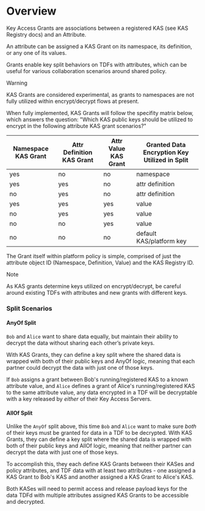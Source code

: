 # Overview

Key Access Grants are associations between a registered KAS (see KAS Registry docs) and an Attribute.

An attribute can be assigned a KAS Grant on its namespace, its definition, or any one of its values.

Grants enable key split behaviors on TDFs with attributes, which can be useful for various collaboration scenarios around shared policy.

> [!WARNING]
> KAS Grants are considered experimental, as grants to namespaces are not fully utilized within encrypt/decrypt flows at present.

When fully implemented, KAS Grants will follow the specifity matrix below, which answers the question: "Which KAS public keys
should be utilized to encrypt in the following attribute KAS grant scenarios?"

| Namespace KAS Grant | Attr Definition KAS Grant | Attr Value KAS Grant | Granted Data Encryption Key Utilized in Split |
| ------------------- | ------------------------- | -------------------- | --------------------------------------------- |
| yes                 | no                        | no                   | namespace                                     |
| yes                 | yes                       | no                   | attr definition                               |
| no                  | yes                       | no                   | attr definition                               |
| yes                 | yes                       | yes                  | value                                         |
| no                  | yes                       | yes                  | value                                         |
| no                  | no                        | yes                  | value                                         |
| no                  | no                        | no                   | default KAS/platform key                      |

The Grant itself within platform policy is simple, comprised of just the attribute object ID (Namespace, Definition, Value) and the KAS Registry ID.

> [!NOTE]
> As KAS grants determine keys utilized on encrypt/decrypt, be careful around existing TDFs with attributes and new grants with different keys.

### Split Scenarios

#### AnyOf Split

`Bob` and `Alice` want to share data equally, but maintain their ability to decrypt the data without sharing each other’s private keys.

With KAS Grants, they can define a key split where the shared data is wrapped with both of their public keys and AnyOf logic, meaning that each partner could decrypt the data with just one of those keys.

If `Bob` assigns a grant between Bob's running/registered KAS to a known attribute value, and `Alice` defines a grant of Alice's running/registered KAS to the same attribute value,
any data encrypted in a TDF will be decryptable with a key released by _either_ of their Key Access Servers.

#### AllOf Split

Unlike the `AnyOf` split above, this time `Bob` and `Alice` want to make sure _both_ of their keys must be granted for data in a TDF
to be decrypted. With KAS Grants, they can define a key split where the shared data is wrapped with both of their public keys and
AllOf logic, meaning that neither partner can decrypt the data with just one of those keys.

To accomplish this, they each define KAS Grants between their KASes and policy attributes, and TDF data with at least two attributes -
one assigned a KAS Grant to Bob's KAS and another assigned a KAS Grant to Alice's KAS.

Both KASes will need to permit access and release payload keys for the data TDFd with multiple attributes assigned KAS Grants to be accessible and decrypted.
